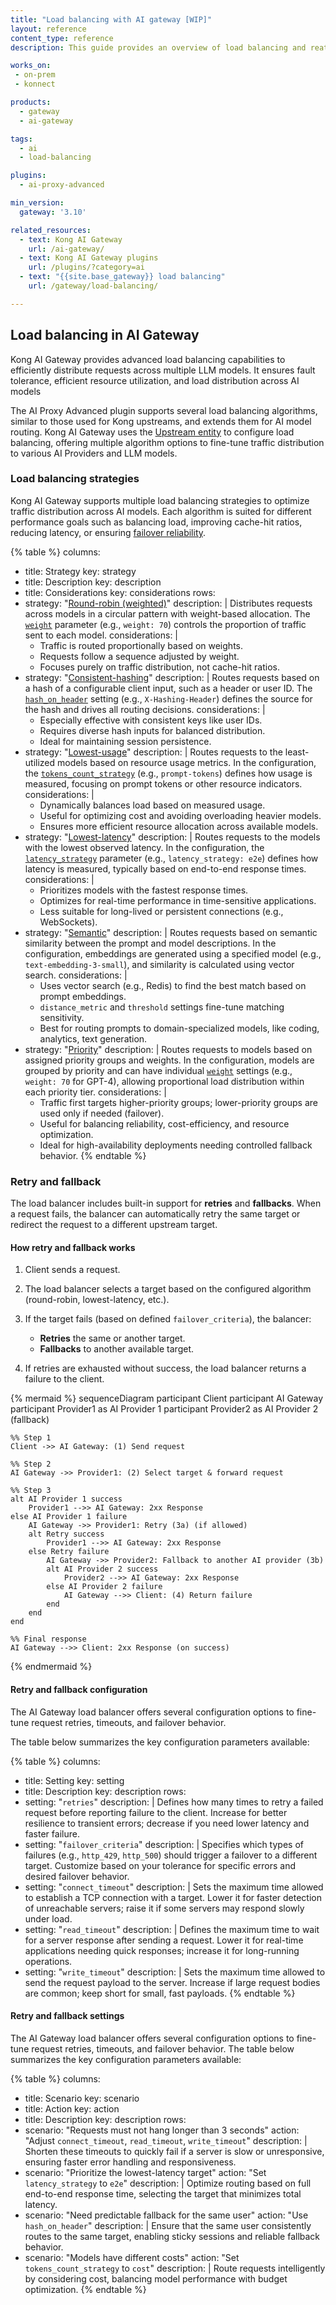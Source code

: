 ```yaml
---
title: "Load balancing with AI gateway [WIP]"
layout: reference
content_type: reference
description: This guide provides an overview of load balancing and reatry and fallback strategies in AI Proxy Advanced plugin.

works_on:
 - on-prem
 - konnect

products:
  - gateway
  - ai-gateway

tags:
  - ai
  - load-balancing

plugins:
  - ai-proxy-advanced

min_version:
  gateway: '3.10'

related_resources:
  - text: Kong AI Gateway
    url: /ai-gateway/
  - text: Kong AI Gateway plugins
    url: /plugins/?category=ai
  - text: "{{site.base_gateway}} load balancing"
    url: /gateway/load-balancing/

---
```


## Load balancing in AI Gateway

Kong AI Gateway provides advanced load balancing capabilities to efficiently distribute requests across multiple LLM models. It ensures fault tolerance, efficient resource utilization, and load distribution across AI models

The AI Proxy Advanced plugin supports several load balancing algorithms, similar to those used for Kong upstreams, and extends them for AI model routing. Kong AI Gateway uses the [Upstream entity](/gateway/entities/upstream/) to configure load balancing, offering multiple algorithm options to fine-tune traffic distribution to various AI Providers and LLM models.


### Load balancing strategies

Kong AI Gateway supports multiple load balancing strategies to optimize traffic distribution across AI models. Each algorithm is suited for different performance goals such as balancing load, improving cache-hit ratios, reducing latency, or ensuring [failover reliability](#retry-and-fallback).

<!--vale off-->
{% table %}
columns:
  - title: Strategy
    key: strategy
  - title: Description
    key: description
  - title: Considerations
    key: considerations
rows:
  - strategy: "[Round-robin (weighted)](/plugins/ai-proxy-advanced/examples/round-robin/)"
    description: |
      Distributes requests across models in a circular pattern with weight-based allocation. The [`weight`](/plugins/ai-proxy-advanced/reference/#schema--config-targets-weight) parameter (e.g., `weight: 70`) controls the proportion of traffic sent to each model.
    considerations: |
      * Traffic is routed proportionally based on weights.
      * Requests follow a sequence adjusted by weight.
      * Focuses purely on traffic distribution, not cache-hit ratios.
  - strategy: "[Consistent-hashing](/plugins/ai-proxy-advanced/examples/consistent-hashing/)"
    description: |
      Routes requests based on a hash of a configurable client input, such as a header or user ID. The [`hash_on_header`](/plugins/ai-proxy-advanced/reference/#schema--config-balancer-hash-on-header) setting (e.g., `X-Hashing-Header`) defines the source for the hash and drives all routing decisions.
    considerations: |
      * Especially effective with consistent keys like user IDs.
      * Requires diverse hash inputs for balanced distribution.
      * Ideal for maintaining session persistence.
  - strategy: "[Lowest-usage](/plugins/ai-proxy-advanced/examples/lowest-usage/)"
    description: |
      Routes requests to the least-utilized models based on resource usage metrics. In the configuration, the [`tokens_count_strategy`](/plugins/ai-proxy-advanced/reference/#schema--config-balancer-tokens-count-strategy) (e.g., `prompt-tokens`) defines how usage is measured, focusing on prompt tokens or other resource indicators.
    considerations: |
      * Dynamically balances load based on measured usage.
      * Useful for optimizing cost and avoiding overloading heavier models.
      * Ensures more efficient resource allocation across available models.
  - strategy: "[Lowest-latency](/plugins/ai-proxy-advanced/examples/lowest-latency/)"
    description: |
      Routes requests to the models with the lowest observed latency. In the configuration, the [`latency_strategy`](/plugins/ai-proxy-advanced/reference/#schema--config-balancer-latency-strategy) parameter (e.g., `latency_strategy: e2e`) defines how latency is measured, typically based on end-to-end response times.
    considerations: |
      * Prioritizes models with the fastest response times.
      * Optimizes for real-time performance in time-sensitive applications.
      * Less suitable for long-lived or persistent connections (e.g., WebSockets).
  - strategy: "[Semantic](/plugins/ai-proxy-advanced/examples/semantic/)"
    description: |
      Routes requests based on semantic similarity between the prompt and model descriptions. In the configuration, embeddings are generated using a specified model (e.g., `text-embedding-3-small`), and similarity is calculated using vector search.
    considerations: |
      * Uses vector search (e.g., Redis) to find the best match based on prompt embeddings.
      * `distance_metric` and `threshold` settings fine-tune matching sensitivity.
      * Best for routing prompts to domain-specialized models, like coding, analytics, text generation.
  - strategy: "[Priority](/plugins/ai-proxy-advanced/examples/priority/)"
    description: |
      Routes requests to models based on assigned priority groups and weights. In the configuration, models are grouped by priority and can have individual [`weight`](/plugins/ai-proxy-advanced/reference/#schema--config-targets-weight) settings (e.g., `weight: 70` for GPT-4), allowing proportional load distribution within each priority tier.
    considerations: |
      * Traffic first targets higher-priority groups; lower-priority groups are used only if needed (failover).
      * Useful for balancing reliability, cost-efficiency, and resource optimization.
      * Ideal for high-availability deployments needing controlled fallback behavior.
{% endtable %}
<!--vale on-->

### Retry and fallback

The load balancer includes built-in support for **retries** and **fallbacks**. When a request fails, the balancer can automatically retry the same target or redirect the request to a different upstream target.


#### How retry and fallback works

1. Client sends a request.
2. The load balancer selects a target based on the configured algorithm (round-robin, lowest-latency, etc.).
3. If the target fails (based on defined `failover_criteria`), the balancer:

   * **Retries** the same or another target.
   * **Fallbacks** to another available target.

4. If retries are exhausted without success, the load balancer returns a failure to the client.

{% mermaid %}
sequenceDiagram
    participant Client
    participant AI Gateway
    participant Provider1 as AI Provider 1
    participant Provider2 as AI Provider 2 (fallback)

    %% Step 1
    Client ->> AI Gateway: (1) Send request

    %% Step 2
    AI Gateway ->> Provider1: (2) Select target & forward request

    %% Step 3
    alt AI Provider 1 success
        Provider1 -->> AI Gateway: 2xx Response
    else AI Provider 1 failure
        AI Gateway ->> Provider1: Retry (3a) (if allowed)
        alt Retry success
            Provider1 -->> AI Gateway: 2xx Response
        else Retry failure
            AI Gateway ->> Provider2: Fallback to another AI provider (3b)
            alt AI Provider 2 success
                Provider2 -->> AI Gateway: 2xx Response
            else AI Provider 2 failure
                AI Gateway -->> Client: (4) Return failure
            end
        end
    end

    %% Final response
    AI Gateway -->> Client: 2xx Response (on success)
{% endmermaid %}

#### Retry and fallback configuration

The AI Gateway load balancer offers several configuration options to fine-tune request retries, timeouts, and failover behavior.

The table below summarizes the key configuration parameters available:

<!--vale off-->
{% table %}
columns:
  - title: Setting
    key: setting
  - title: Description
    key: description
rows:
  - setting: "`retries`"
    description: |
      Defines how many times to retry a failed request before reporting failure to the client.
      Increase for better resilience to transient errors; decrease if you need lower latency and faster failure.
  - setting: "`failover_criteria`"
    description: |
      Specifies which types of failures (e.g., `http_429`, `http_500`) should trigger a failover to a different target.
      Customize based on your tolerance for specific errors and desired failover behavior.
  - setting: "`connect_timeout`"
    description: |
      Sets the maximum time allowed to establish a TCP connection with a target.
      Lower it for faster detection of unreachable servers; raise it if some servers may respond slowly under load.
  - setting: "`read_timeout`"
    description: |
      Defines the maximum time to wait for a server response after sending a request.
      Lower it for real-time applications needing quick responses; increase it for long-running operations.
  - setting: "`write_timeout`"
    description: |
      Sets the maximum time allowed to send the request payload to the server.
      Increase if large request bodies are common; keep short for small, fast payloads.
{% endtable %}
<!--vale on-->

#### Retry and fallback settings

The AI Gateway load balancer offers several configuration options to fine-tune request retries, timeouts, and failover behavior. The table below summarizes the key configuration parameters available:

<!--vale off-->
{% table %}
columns:
  - title: Scenario
    key: scenario
  - title: Action
    key: action
  - title: Description
    key: description
rows:
  - scenario: "Requests must not hang longer than 3 seconds"
    action: "Adjust `connect_timeout`, `read_timeout`, `write_timeout`"
    description: |
      Shorten these timeouts to quickly fail if a server is slow or unresponsive, ensuring faster error handling and responsiveness.
  - scenario: "Prioritize the lowest-latency target"
    action: "Set `latency_strategy` to `e2e`"
    description: |
      Optimize routing based on full end-to-end response time, selecting the target that minimizes total latency.
  - scenario: "Need predictable fallback for the same user"
    action: "Use `hash_on_header`"
    description: |
      Ensure that the same user consistently routes to the same target, enabling sticky sessions and reliable fallback behavior.
  - scenario: "Models have different costs"
    action: "Set `tokens_count_strategy` to `cost`"
    description: |
      Route requests intelligently by considering cost, balancing model performance with budget optimization.
{% endtable %}
<!--vale on-->

